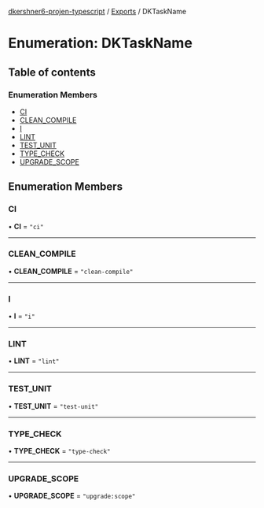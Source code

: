 [dkershner6-projen-typescript](../README.md) / [Exports](../modules.md) / DKTaskName

# Enumeration: DKTaskName

## Table of contents

### Enumeration Members

- [CI](DKTaskName.md#ci)
- [CLEAN\_COMPILE](DKTaskName.md#clean_compile)
- [I](DKTaskName.md#i)
- [LINT](DKTaskName.md#lint)
- [TEST\_UNIT](DKTaskName.md#test_unit)
- [TYPE\_CHECK](DKTaskName.md#type_check)
- [UPGRADE\_SCOPE](DKTaskName.md#upgrade_scope)

## Enumeration Members

### CI

• **CI** = ``"ci"``

___

### CLEAN\_COMPILE

• **CLEAN\_COMPILE** = ``"clean-compile"``

___

### I

• **I** = ``"i"``

___

### LINT

• **LINT** = ``"lint"``

___

### TEST\_UNIT

• **TEST\_UNIT** = ``"test-unit"``

___

### TYPE\_CHECK

• **TYPE\_CHECK** = ``"type-check"``

___

### UPGRADE\_SCOPE

• **UPGRADE\_SCOPE** = ``"upgrade:scope"``
